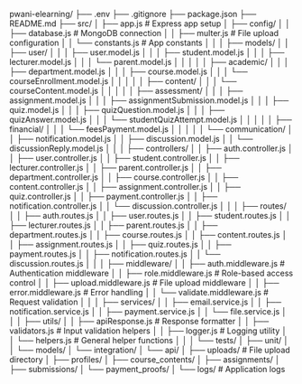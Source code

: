 pwani-elearning/
├── .env
├── .gitignore
├── package.json
├── README.md
├── src/
│   ├── app.js                  # Express app setup
│   ├── config/
│   │   ├── database.js         # MongoDB connection
│   │   ├── multer.js           # File upload configuration
│   │   └── constants.js        # App constants
│   │
│   ├── models/
│   │   ├── user/
│   │   │   ├── user.model.js
│   │   │   ├── student.model.js
│   │   │   ├── lecturer.model.js
│   │   │   └── parent.model.js
│   │   │
│   │   ├── academic/
│   │   │   ├── department.model.js
│   │   │   ├── course.model.js
│   │   │   └── courseEnrollment.model.js
│   │   │
│   │   ├── content/
│   │   │   └── courseContent.model.js
│   │   │
│   │   ├── assessment/
│   │   │   ├── assignment.model.js
│   │   │   ├── assignmentSubmission.model.js
│   │   │   ├── quiz.model.js
│   │   │   ├── quizQuestion.model.js
│   │   │   ├── quizAnswer.model.js
│   │   │   └── studentQuizAttempt.model.js
│   │   │
│   │   ├── financial/
│   │   │   └── feesPayment.model.js
│   │   │
│   │   └── communication/
│   │       ├── notification.model.js
│   │       ├── discussion.model.js
│   │       └── discussionReply.model.js
│   │
│   ├── controllers/
│   │   ├── auth.controller.js
│   │   ├── user.controller.js
│   │   ├── student.controller.js
│   │   ├── lecturer.controller.js
│   │   ├── parent.controller.js
│   │   ├── department.controller.js
│   │   ├── course.controller.js
│   │   ├── content.controller.js
│   │   ├── assignment.controller.js
│   │   ├── quiz.controller.js
│   │   ├── payment.controller.js
│   │   ├── notification.controller.js
│   │   └── discussion.controller.js
│   │
│   ├── routes/
│   │   ├── auth.routes.js
│   │   ├── user.routes.js
│   │   ├── student.routes.js
│   │   ├── lecturer.routes.js
│   │   ├── parent.routes.js
│   │   ├── department.routes.js
│   │   ├── course.routes.js
│   │   ├── content.routes.js
│   │   ├── assignment.routes.js
│   │   ├── quiz.routes.js
│   │   ├── payment.routes.js
│   │   ├── notification.routes.js
│   │   └── discussion.routes.js
│   │
│   ├── middleware/
│   │   ├── auth.middleware.js      # Authentication middleware
│   │   ├── role.middleware.js      # Role-based access control
│   │   ├── upload.middleware.js    # File upload middleware
│   │   ├── error.middleware.js     # Error handling
│   │   └── validate.middleware.js  # Request validation
│   │
│   ├── services/
│   │   ├── email.service.js
│   │   ├── notification.service.js
│   │   ├── payment.service.js
│   │   └── file.service.js
│   │
│   ├── utils/
│   │   ├── apiResponse.js          # Response formatter
│   │   ├── validators.js           # Input validation helpers
│   │   ├── logger.js               # Logging utility
│   │   └── helpers.js              # General helper functions
│   │
│   └── tests/
│       ├── unit/
│       │   └── models/
│       └── integration/
│           └── api/
│
├── uploads/                        # File upload directory
│   ├── profiles/
│   ├── course_contents/
│   ├── assignments/
│   ├── submissions/
│   └── payment_proofs/
│
└── logs/                          # Application logs